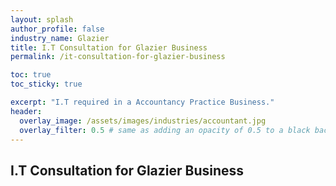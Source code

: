 ```yaml
---
layout: splash 
author_profile: false 
industry_name: Glazier
title: I.T Consultation for Glazier Business
permalink: /it-consultation-for-glazier-business

toc: true
toc_sticky: true

excerpt: "I.T required in a Accountancy Practice Business."
header:
  overlay_image: /assets/images/industries/accountant.jpg
  overlay_filter: 0.5 # same as adding an opacity of 0.5 to a black background
---
```


## I.T Consultation for Glazier Business